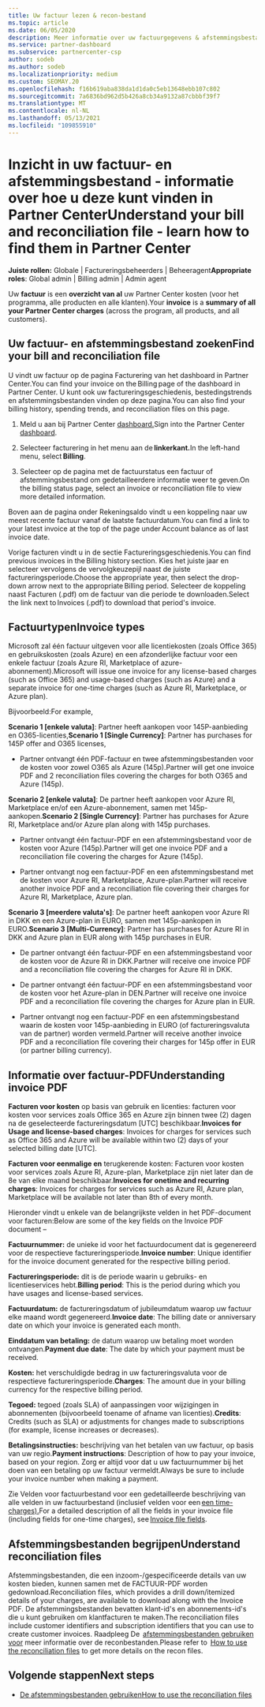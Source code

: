 ```yaml
---
title: Uw factuur lezen & recon-bestand
ms.topic: article
ms.date: 06/05/2020
description: Meer informatie over uw factuurgegevens & afstemmingsbestanden. Uw factuur toont Partner Center kosten voor het programma, de producten en klanten voor die maandelijkse periode.
ms.service: partner-dashboard
ms.subservice: partnercenter-csp
author: sodeb
ms.author: sodeb
ms.localizationpriority: medium
ms.custom: SEOMAY.20
ms.openlocfilehash: f16b619aba838da1d1da0c5eb13648ebb107c802
ms.sourcegitcommit: 7a6836bd962d5b426a8cb34a9132a87cbbbf39f7
ms.translationtype: MT
ms.contentlocale: nl-NL
ms.lasthandoff: 05/13/2021
ms.locfileid: "109855910"
---
```

# <a name="understand-your-bill-and-reconciliation-file---learn-how-to-find-them-in-partner-center"></a><span data-ttu-id="e58db-104">Inzicht in uw factuur- en afstemmingsbestand - informatie over hoe u deze kunt vinden in Partner Center</span><span class="sxs-lookup"><span data-stu-id="e58db-104">Understand your bill and reconciliation file - learn how to find them in Partner Center</span></span>


<span data-ttu-id="e58db-105">**Juiste rollen:** Globale | Factureringsbeheerders | Beheeragent</span><span class="sxs-lookup"><span data-stu-id="e58db-105">**Appropriate roles**: Global admin | Billing admin | Admin agent</span></span>


<span data-ttu-id="e58db-106">Uw **factuur** is een **overzicht van al** uw Partner Center kosten (voor het programma, alle producten en alle klanten).</span><span class="sxs-lookup"><span data-stu-id="e58db-106">Your **invoice** is a **summary of all your Partner Center charges** (across the program, all products, and all customers).</span></span> 

## <a name="find-your-bill-and-reconciliation-file"></a><span data-ttu-id="e58db-107">Uw factuur- en afstemmingsbestand zoeken</span><span class="sxs-lookup"><span data-stu-id="e58db-107">Find your bill and reconciliation file</span></span> 

<span data-ttu-id="e58db-108">U vindt uw factuur op de pagina Facturering van het dashboard in Partner Center.</span><span class="sxs-lookup"><span data-stu-id="e58db-108">You can find your invoice on the Billing page of the dashboard in Partner Center.</span></span> <span data-ttu-id="e58db-109">U kunt ook uw factureringsgeschiedenis, bestedingstrends en afstemmingsbestanden vinden op deze pagina.</span><span class="sxs-lookup"><span data-stu-id="e58db-109">You can also find your billing history, spending trends, and reconciliation files on this page.</span></span> 

1. <span data-ttu-id="e58db-110">Meld u aan bij Partner Center [dashboard.](https://partner.microsoft.com/dashboard/home)</span><span class="sxs-lookup"><span data-stu-id="e58db-110">Sign into the Partner Center [dashboard](https://partner.microsoft.com/dashboard/home).</span></span> 

2. <span data-ttu-id="e58db-111">Selecteer facturering in het menu aan de **linkerkant.**</span><span class="sxs-lookup"><span data-stu-id="e58db-111">In the left-hand menu, select **Billing**.</span></span> 

3. <span data-ttu-id="e58db-112">Selecteer op de pagina met de factuurstatus een factuur of afstemmingsbestand om gedetailleerdere informatie weer te geven.</span><span class="sxs-lookup"><span data-stu-id="e58db-112">On the billing status page, select an invoice or reconciliation file to view more detailed information.</span></span> 

<span data-ttu-id="e58db-113">Boven aan de pagina onder Rekeningsaldo vindt u een koppeling naar uw meest recente factuur vanaf de laatste factuurdatum.</span><span class="sxs-lookup"><span data-stu-id="e58db-113">You can find a link to your latest invoice at the top of the page under Account balance as of last invoice date.</span></span> 

<span data-ttu-id="e58db-114">Vorige facturen vindt u in de sectie Factureringsgeschiedenis.</span><span class="sxs-lookup"><span data-stu-id="e58db-114">You can find previous invoices in the Billing history section.</span></span> <span data-ttu-id="e58db-115">Kies het juiste jaar en selecteer vervolgens de vervolgkeuzepijl naast de juiste factureringsperiode.</span><span class="sxs-lookup"><span data-stu-id="e58db-115">Choose the appropriate year, then select the drop-down arrow next to the appropriate Billing period.</span></span> <span data-ttu-id="e58db-116">Selecteer de koppeling naast Facturen (.pdf) om de factuur van die periode te downloaden.</span><span class="sxs-lookup"><span data-stu-id="e58db-116">Select the link next to Invoices (.pdf) to download that period's invoice.</span></span> 

## <a name="invoice-types"></a><span data-ttu-id="e58db-117">Factuurtypen</span><span class="sxs-lookup"><span data-stu-id="e58db-117">Invoice types</span></span>

<span data-ttu-id="e58db-118">Microsoft zal één factuur uitgeven voor alle licentiekosten (zoals Office 365) en gebruikskosten (zoals Azure) en een afzonderlijke factuur voor een enkele factuur (zoals Azure RI, Marketplace of azure-abonnement).</span><span class="sxs-lookup"><span data-stu-id="e58db-118">Microsoft will issue one invoice for any license-based charges (such as Office 365) and usage-based charges (such as Azure) and a separate invoice for one-time charges (such as Azure RI, Marketplace, or Azure plan).</span></span>

<span data-ttu-id="e58db-119">Bijvoorbeeld:</span><span class="sxs-lookup"><span data-stu-id="e58db-119">For example,</span></span>  

<span data-ttu-id="e58db-120">**Scenario 1 [enkele valuta]**: Partner heeft aankopen voor 145P-aanbieding en O365-licenties,</span><span class="sxs-lookup"><span data-stu-id="e58db-120">**Scenario 1 [Single Currency]**: Partner has purchases for 145P offer and O365 licenses,</span></span>  

- <span data-ttu-id="e58db-121">Partner ontvangt één PDF-factuur en twee afstemmingsbestanden voor de kosten voor zowel O365 als Azure (145p).</span><span class="sxs-lookup"><span data-stu-id="e58db-121">Partner will get one invoice PDF and 2 reconciliation files covering the charges for both O365 and Azure (145p).</span></span>  

<span data-ttu-id="e58db-122">**Scenario 2 [enkele valuta]**: De partner heeft aankopen voor Azure RI, Marketplace en/of een Azure-abonnement, samen met 145p-aankopen.</span><span class="sxs-lookup"><span data-stu-id="e58db-122">**Scenario 2 [Single Currency]**: Partner has purchases for Azure RI, Marketplace and/or Azure plan along with 145p purchases.</span></span>

- <span data-ttu-id="e58db-123">Partner ontvangt één factuur-PDF en een afstemmingsbestand voor de kosten voor Azure (145p).</span><span class="sxs-lookup"><span data-stu-id="e58db-123">Partner will get one invoice PDF and a reconciliation file covering the charges for Azure (145p).</span></span> 

- <span data-ttu-id="e58db-124">Partner ontvangt nog een factuur-PDF en een afstemmingsbestand met de kosten voor Azure RI, Marketplace, Azure-plan.</span><span class="sxs-lookup"><span data-stu-id="e58db-124">Partner will receive another invoice PDF and a reconciliation file covering their charges for Azure RI, Marketplace, Azure plan.</span></span> 

<span data-ttu-id="e58db-125">**Scenario 3 [meerdere valuta's]**: De partner heeft aankopen voor Azure RI in DKK en een Azure-plan in EURO, samen met 145p-aankopen in EURO.</span><span class="sxs-lookup"><span data-stu-id="e58db-125">**Scenario 3 [Multi-Currency]**: Partner has purchases for Azure RI in DKK and Azure plan in EUR along with 145p purchases in EUR.</span></span>

- <span data-ttu-id="e58db-126">De partner ontvangt één factuur-PDF en een afstemmingsbestand voor de kosten voor de Azure RI in DKK.</span><span class="sxs-lookup"><span data-stu-id="e58db-126">Partner will receive one invoice PDF and a reconciliation file covering the charges for Azure RI in DKK.</span></span> 

- <span data-ttu-id="e58db-127">De partner ontvangt één factuur-PDF en een afstemmingsbestand voor de kosten voor het Azure-plan in DEN.</span><span class="sxs-lookup"><span data-stu-id="e58db-127">Partner will receive one invoice PDF and a reconciliation file covering the charges for Azure plan in EUR.</span></span> 

- <span data-ttu-id="e58db-128">Partner ontvangt nog een factuur-PDF en een afstemmingsbestand waarin de kosten voor 145p-aanbieding in EURO (of factureringsvaluta van de partner) worden vermeld.</span><span class="sxs-lookup"><span data-stu-id="e58db-128">Partner will receive another invoice PDF and a reconciliation file covering their charges for 145p offer in EUR (or partner billing currency).</span></span> 


## <a name="understanding-invoice-pdf"></a><span data-ttu-id="e58db-129">Informatie over factuur-PDF</span><span class="sxs-lookup"><span data-stu-id="e58db-129">Understanding invoice PDF</span></span> 

<span data-ttu-id="e58db-130">**Facturen voor kosten** op basis van gebruik en licenties: facturen voor kosten voor services zoals Office 365 en Azure zijn binnen twee (2) dagen na de geselecteerde factureringsdatum [UTC] beschikbaar.</span><span class="sxs-lookup"><span data-stu-id="e58db-130">**Invoices for Usage and license-based charges**: Invoices for charges for services such as Office 365 and Azure will be available within two (2) days of your selected billing date [UTC].</span></span>  

<span data-ttu-id="e58db-131">**Facturen voor eenmalige en** terugkerende kosten: Facturen voor kosten voor services zoals Azure RI, Azure-plan, Marketplace zijn niet later dan de 8e van elke maand beschikbaar.</span><span class="sxs-lookup"><span data-stu-id="e58db-131">**Invoices for onetime and recurring charges**: Invoices for charges for services such as Azure RI, Azure plan, Marketplace will be available not later than 8th of every month.</span></span>  

<span data-ttu-id="e58db-132">Hieronder vindt u enkele van de belangrijkste velden in het PDF-document voor facturen:</span><span class="sxs-lookup"><span data-stu-id="e58db-132">Below are some of the key fields on the Invoice PDF document –</span></span>

<span data-ttu-id="e58db-133">**Factuurnummer:** de unieke id voor het factuurdocument dat is gegenereerd voor de respectieve factureringsperiode.</span><span class="sxs-lookup"><span data-stu-id="e58db-133">**Invoice number**: Unique identifier for the invoice document generated for the respective billing period.</span></span> 

<span data-ttu-id="e58db-134">**Factureringsperiode:** dit is de periode waarin u gebruiks- en licentieservices hebt.</span><span class="sxs-lookup"><span data-stu-id="e58db-134">**Billing period**: This is the period during which you have usages and license-based services.</span></span> 

<span data-ttu-id="e58db-135">**Factuurdatum:** de factureringsdatum of jubileumdatum waarop uw factuur elke maand wordt gegenereerd.</span><span class="sxs-lookup"><span data-stu-id="e58db-135">**Invoice date**: The billing date or anniversary date on which your invoice is generated each month.</span></span> 

<span data-ttu-id="e58db-136">**Einddatum van betaling:** de datum waarop uw betaling moet worden ontvangen.</span><span class="sxs-lookup"><span data-stu-id="e58db-136">**Payment due date**: The date by which your payment must be received.</span></span> 

<span data-ttu-id="e58db-137">**Kosten:** het verschuldigde bedrag in uw factureringsvaluta voor de respectieve factureringsperiode.</span><span class="sxs-lookup"><span data-stu-id="e58db-137">**Charges**: The amount due in your billing currency for the respective billing period.</span></span> 

<span data-ttu-id="e58db-138">**Tegoed:** tegoed (zoals SLA) of aanpassingen voor wijzigingen in abonnementen (bijvoorbeeld toename of afname van licenties).</span><span class="sxs-lookup"><span data-stu-id="e58db-138">**Credits**: Credits (such as SLA) or adjustments for changes made to subscriptions (for example, license increases or decreases).</span></span> 

<span data-ttu-id="e58db-139">**Betalingsinstructies:** beschrijving van het betalen van uw factuur, op basis van uw regio.</span><span class="sxs-lookup"><span data-stu-id="e58db-139">**Payment instructions**: Description of how to pay your invoice, based on your region.</span></span> <span data-ttu-id="e58db-140">Zorg er altijd voor dat u uw factuurnummer bij het doen van een betaling op uw factuur vermeldt.</span><span class="sxs-lookup"><span data-stu-id="e58db-140">Always be sure to include your invoice number when making a payment.</span></span> 

<span data-ttu-id="e58db-141">Zie Velden voor factuurbestand voor een gedetailleerde beschrijving van alle velden in uw factuurbestand (inclusief velden voor een [een time-charges).](invoice-file.md)</span><span class="sxs-lookup"><span data-stu-id="e58db-141">For a detailed description of all the fields in your invoice file (including fields for one-time charges), see [Invoice file fields](invoice-file.md).</span></span> 

## <a name="understand-reconciliation-files"></a><span data-ttu-id="e58db-142">Afstemmingsbestanden begrijpen</span><span class="sxs-lookup"><span data-stu-id="e58db-142">Understand reconciliation files</span></span>

 <span data-ttu-id="e58db-143">Afstemmingsbestanden, die een inzoom-/gespecificeerde details van uw kosten bieden, kunnen samen met de FACTUUR-PDF worden gedownload.</span><span class="sxs-lookup"><span data-stu-id="e58db-143">Reconciliation files, which provides a drill down/itemized details of your charges, are available to download along with the Invoice PDF.</span></span> <span data-ttu-id="e58db-144">De afstemmingsbestanden bevatten klant-id's en abonnements-id's die u kunt gebruiken om klantfacturen te maken.</span><span class="sxs-lookup"><span data-stu-id="e58db-144">The reconciliation files include customer identifiers and subscription identifiers that you can use to create customer invoices.</span></span> <span data-ttu-id="e58db-145">Raadpleeg De  [afstemmingsbestanden gebruiken voor](use-the-reconciliation-files.md) meer informatie over de reconbestanden.</span><span class="sxs-lookup"><span data-stu-id="e58db-145">Please refer to  [How to use the reconciliation files](use-the-reconciliation-files.md) to get more details on the recon files.</span></span> 

## <a name="next-steps"></a><span data-ttu-id="e58db-146">Volgende stappen</span><span class="sxs-lookup"><span data-stu-id="e58db-146">Next steps</span></span>

- [<span data-ttu-id="e58db-147">De afstemmingsbestanden gebruiken</span><span class="sxs-lookup"><span data-stu-id="e58db-147">How to use the reconciliation files</span></span>](use-the-reconciliation-files.md)